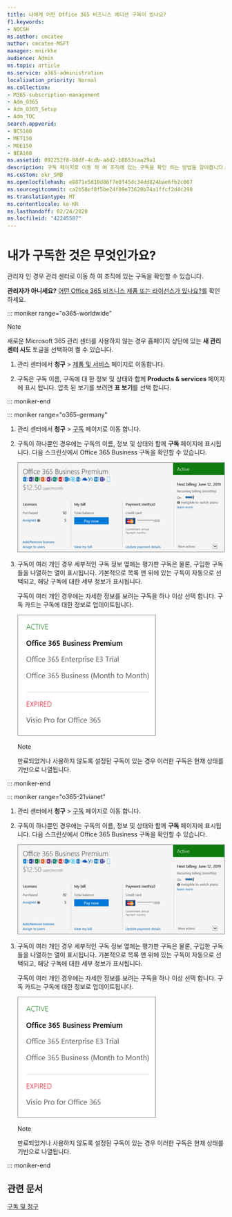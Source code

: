 ```yaml
---
title: 나에게 어떤 Office 365 비즈니스 에디션 구독이 있나요?
f1.keywords:
- NOCSH
ms.author: cmcatee
author: cmcatee-MSFT
manager: mnirkhe
audience: Admin
ms.topic: article
ms.service: o365-administration
localization_priority: Normal
ms.collection:
- M365-subscription-management
- Adm_O365
- Adm_O365_Setup
- Adm_TOC
search.appverid:
- BCS160
- MET150
- MOE150
- BEA160
ms.assetid: 092252f8-08df-4cdb-a8d2-b8653caa29a1
description: 구독 페이지로 이동 하 여 조직에 있는 구독을 확인 하는 방법을 알아봅니다.
ms.custom: okr_SMB
ms.openlocfilehash: e8871e5d10d86f7e0f45dc34dd824bae6fb2c007
ms.sourcegitcommit: ca2b58ef8f5be24f09e73620b74a1ffcf2d4c290
ms.translationtype: MT
ms.contentlocale: ko-KR
ms.lasthandoff: 02/24/2020
ms.locfileid: "42245587"
---
```

# <a name="what-subscription-do-i-have"></a>내가 구독한 것은 무엇인가요?

관리자 인 경우 관리 센터로 이동 하 여 조직에 있는 구독을 확인할 수 있습니다.
  
 **관리자가 아니세요?** [어떤 Office 365 비즈니스 제품 또는 라이선스가 있나요?를](https://support.office.com/article/f8ab5e25-bf3f-4a47-b264-174b1ee925fd.aspx) 확인 하세요.

::: moniker range="o365-worldwide"

> [!NOTE]
> 새로운 Microsoft 365 관리 센터를 사용하지 않는 경우 홈페이지 상단에 있는 **새 관리 센터 시도** 토글을 선택하여 켤 수 있습니다.

1. 관리 센터에서 **청구** \> <a href="https://go.microsoft.com/fwlink/p/?linkid=842054" target="_blank">제품 및 서비스</a> 페이지로 이동합니다.

2. 구독은 구독 이름, 구독에 대 한 정보 및 상태와 함께 **Products & services** 페이지에 표시 됩니다. 압축 된 보기를 보려면 **표 보기**를 선택 합니다.

::: moniker-end
  
::: moniker range="o365-germany"

1. 관리 센터에서 **청구** \> <a href="https://go.microsoft.com/fwlink/p/?linkid=847745" target="_blank">구독</a> 페이지로 이동 합니다.  

2. 구독이 하나뿐인 경우에는 구독의 이름, 정보 및 상태와 함께 **구독** 페이지에 표시됩니다. 다음 스크린샷에서 Office 365 Business 구독을 확인할 수 있습니다.

    ![The Subscriptions page that shows which subscription you have as well as its status.](../media/4d51dfcc-e9f3-4414-964a-6ef182f49eba.png)
  
3. 구독이 여러 개인 경우 세부적인 구독 정보 옆에는 평가판 구독은 물론, 구입한 구독들을 나열하는 열이 표시됩니다. 기본적으로 목록 맨 위에 있는 구독이 자동으로 선택되고, 해당 구독에 대한 세부 정보가 표시됩니다.

    구독이 여러 개인 경우에는 자세한 정보를 보려는 구독을 하나 이상 선택 합니다. 구독 카드는 구독에 대한 정보로 업데이트됩니다.

    ![관리 센터의 구독 페이지로, 상태별로 그룹화 된 여러 구독의 목록을 보여 줍니다.](../media/548ab8e9-bf9c-46d1-8c7c-ef5b631f3faa.png)
  
    > [!NOTE]
    > 만료되었거나 사용하지 않도록 설정된 구독이 있는 경우 이러한 구독은 현재 상태를 기반으로 나열됩니다.

::: moniker-end

::: moniker range="o365-21vianet"

1. 관리 센터에서 **청구** \> <a href="https://go.microsoft.com/fwlink/p/?linkid=850626" target="_blank">구독</a> 페이지로 이동 합니다.  

2. 구독이 하나뿐인 경우에는 구독의 이름, 정보 및 상태와 함께 **구독** 페이지에 표시됩니다. 다음 스크린샷에서 Office 365 Business 구독을 확인할 수 있습니다.

    ![The Subscriptions page that shows which subscription you have as well as its status.](../media/4d51dfcc-e9f3-4414-964a-6ef182f49eba.png)
  
3. 구독이 여러 개인 경우 세부적인 구독 정보 옆에는 평가판 구독은 물론, 구입한 구독들을 나열하는 열이 표시됩니다. 기본적으로 목록 맨 위에 있는 구독이 자동으로 선택되고, 해당 구독에 대한 세부 정보가 표시됩니다.

    구독이 여러 개인 경우에는 자세한 정보를 보려는 구독을 하나 이상 선택 합니다. 구독 카드는 구독에 대한 정보로 업데이트됩니다.

    ![관리 센터의 구독 페이지로, 상태별로 그룹화 된 여러 구독의 목록을 보여 줍니다.](../media/548ab8e9-bf9c-46d1-8c7c-ef5b631f3faa.png)
  
    > [!NOTE]
    > 만료되었거나 사용하지 않도록 설정된 구독이 있는 경우 이러한 구독은 현재 상태를 기반으로 나열됩니다.

::: moniker-end

## <a name="related-articles"></a>관련 문서
  
[구독 및 청구](../../commerce/subscriptions-and-billing.md)